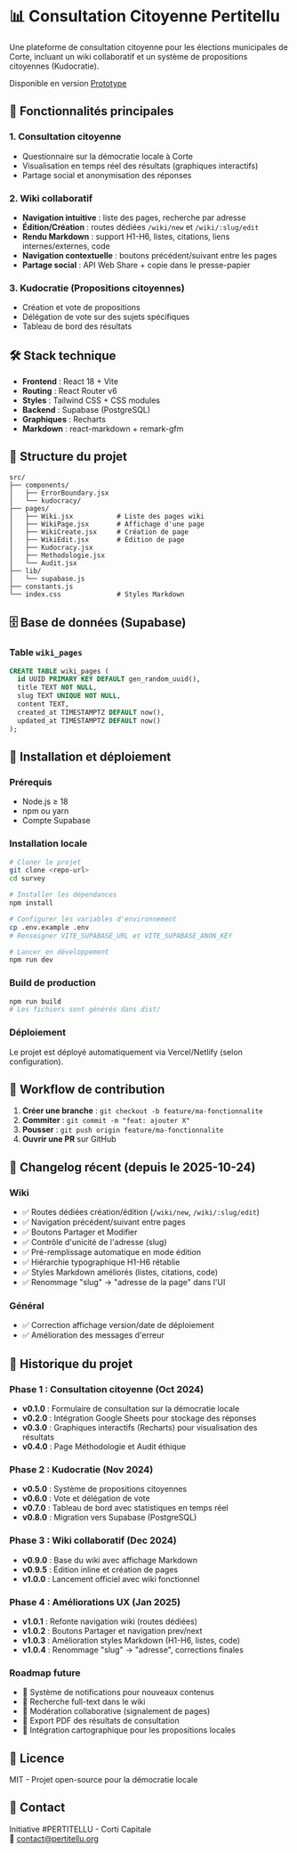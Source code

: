 # 📊 Consultation Citoyenne Pertitellu

Une plateforme de consultation citoyenne pour les élections municipales de Corte, incluant un wiki collaboratif et un système de propositions citoyennes (Kudocratie).

Disponible en version [Prototype](https://lucky-concha-a9fcd2.netlify.app/)

## 🚀 Fonctionnalités principales

### 1. Consultation citoyenne
- Questionnaire sur la démocratie locale à Corte
- Visualisation en temps réel des résultats (graphiques interactifs)
- Partage social et anonymisation des réponses

### 2. Wiki collaboratif
- **Navigation intuitive** : liste des pages, recherche par adresse
- **Édition/Création** : routes dédiées `/wiki/new` et `/wiki/:slug/edit`
- **Rendu Markdown** : support H1-H6, listes, citations, liens internes/externes, code
- **Navigation contextuelle** : boutons précédent/suivant entre les pages
- **Partage social** : API Web Share + copie dans le presse-papier

### 3. Kudocratie (Propositions citoyennes)
- Création et vote de propositions
- Délégation de vote sur des sujets spécifiques
- Tableau de bord des résultats

## 🛠️ Stack technique

- **Frontend** : React 18 + Vite
- **Routing** : React Router v6
- **Styles** : Tailwind CSS + CSS modules
- **Backend** : Supabase (PostgreSQL)
- **Graphiques** : Recharts
- **Markdown** : react-markdown + remark-gfm

## 📁 Structure du projet

```
src/
├── components/
│   ├── ErrorBoundary.jsx
│   └── kudocracy/
├── pages/
│   ├── Wiki.jsx           # Liste des pages wiki
│   ├── WikiPage.jsx       # Affichage d'une page
│   ├── WikiCreate.jsx     # Création de page
│   ├── WikiEdit.jsx       # Édition de page
│   ├── Kudocracy.jsx
│   ├── Methodologie.jsx
│   └── Audit.jsx
├── lib/
│   └── supabase.js
├── constants.js
└── index.css              # Styles Markdown
```

## 🗄️ Base de données (Supabase)

### Table `wiki_pages`
```sql
CREATE TABLE wiki_pages (
  id UUID PRIMARY KEY DEFAULT gen_random_uuid(),
  title TEXT NOT NULL,
  slug TEXT UNIQUE NOT NULL,
  content TEXT,
  created_at TIMESTAMPTZ DEFAULT now(),
  updated_at TIMESTAMPTZ DEFAULT now()
);
```

## 🚀 Installation et déploiement

### Prérequis
- Node.js ≥ 18
- npm ou yarn
- Compte Supabase

### Installation locale
```bash
# Cloner le projet
git clone <repo-url>
cd survey

# Installer les dépendances
npm install

# Configurer les variables d'environnement
cp .env.example .env
# Renseigner VITE_SUPABASE_URL et VITE_SUPABASE_ANON_KEY

# Lancer en développement
npm run dev
```

### Build de production
```bash
npm run build
# Les fichiers sont générés dans dist/
```

### Déploiement
Le projet est déployé automatiquement via Vercel/Netlify (selon configuration).

## 📝 Workflow de contribution

1. **Créer une branche** : `git checkout -b feature/ma-fonctionnalite`
2. **Commiter** : `git commit -m "feat: ajouter X"`
3. **Pousser** : `git push origin feature/ma-fonctionnalite`
4. **Ouvrir une PR** sur GitHub

## 📅 Changelog récent (depuis le 2025-10-24)

### Wiki
- ✅ Routes dédiées création/édition (`/wiki/new`, `/wiki/:slug/edit`)
- ✅ Navigation précédent/suivant entre pages
- ✅ Boutons Partager et Modifier
- ✅ Contrôle d'unicité de l'adresse (slug)
- ✅ Pré-remplissage automatique en mode édition
- ✅ Hiérarchie typographique H1-H6 rétablie
- ✅ Styles Markdown améliorés (listes, citations, code)
- ✅ Renommage "slug" → "adresse de la page" dans l'UI

### Général
- ✅ Correction affichage version/date de déploiement
- ✅ Amélioration des messages d'erreur

## 📜 Historique du projet

### Phase 1 : Consultation citoyenne (Oct 2024)
- **v0.1.0** : Formulaire de consultation sur la démocratie locale
- **v0.2.0** : Intégration Google Sheets pour stockage des réponses
- **v0.3.0** : Graphiques interactifs (Recharts) pour visualisation des résultats
- **v0.4.0** : Page Méthodologie et Audit éthique

### Phase 2 : Kudocratie (Nov 2024)
- **v0.5.0** : Système de propositions citoyennes
- **v0.6.0** : Vote et délégation de vote
- **v0.7.0** : Tableau de bord avec statistiques en temps réel
- **v0.8.0** : Migration vers Supabase (PostgreSQL)

### Phase 3 : Wiki collaboratif (Dec 2024)
- **v0.9.0** : Base du wiki avec affichage Markdown
- **v0.9.5** : Édition inline et création de pages
- **v1.0.0** : Lancement officiel avec wiki fonctionnel

### Phase 4 : Améliorations UX (Jan 2025)
- **v1.0.1** : Refonte navigation wiki (routes dédiées)
- **v1.0.2** : Boutons Partager et navigation prev/next
- **v1.0.3** : Amélioration styles Markdown (H1-H6, listes, code)
- **v1.0.4** : Renommage "slug" → "adresse", corrections finales

### Roadmap future
- 🔄 Système de notifications pour nouveaux contenus
- 🔄 Recherche full-text dans le wiki
- 🔄 Modération collaborative (signalement de pages)
- 🔄 Export PDF des résultats de consultation
- 🔄 Intégration cartographique pour les propositions locales

## 📄 Licence

MIT - Projet open-source pour la démocratie locale

## 🤝 Contact

Initiative #PERTITELLU - Corti Capitale  
📧 [contact@pertitellu.org](mailto:contact@pertitellu.org)
